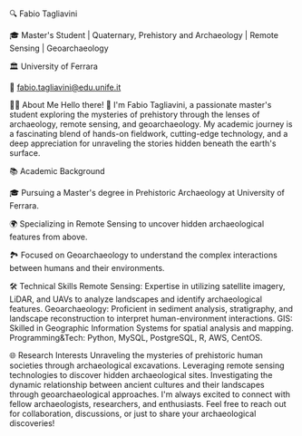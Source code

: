 🔍 Fabio Tagliavini

🎓 Master's Student | Quaternary, Prehistory and Archaeology | Remote Sensing | Geoarchaeology

🏛️ University of Ferrara

📧 fabio.tagliavini@edu.unife.it

👩‍💻 About Me
Hello there! 👋 I'm Fabio Tagliavini, a passionate master's student exploring the mysteries of prehistory through the lenses of archaeology, remote sensing, and geoarchaeology. My academic journey is a fascinating blend of hands-on fieldwork, cutting-edge technology, and a deep appreciation for unraveling the stories hidden beneath the earth's surface.

📚 Academic Background

🎓 Pursuing a Master's degree in Prehistoric Archaeology at University of Ferrara.

🌍 Specializing in Remote Sensing to uncover hidden archaeological features from above.

🏞️ Focused on Geoarchaeology to understand the complex interactions between humans and their environments.

🛠️ Technical Skills
Remote Sensing: Expertise in utilizing satellite imagery, LiDAR, and UAVs to analyze landscapes and identify archaeological features.
Geoarchaeology: Proficient in sediment analysis, stratigraphy, and landscape reconstruction to interpret human-environment interactions.
GIS: Skilled in Geographic Information Systems for spatial analysis and mapping.
Programming&Tech: Python, MySQL, PostgreSQL, R, AWS, CentOS.

🌐 Research Interests
Unraveling the mysteries of prehistoric human societies through archaeological excavations.
Leveraging remote sensing technologies to discover hidden archaeological sites.
Investigating the dynamic relationship between ancient cultures and their landscapes through geoarchaeological approaches.
I'm always excited to connect with fellow archaeologists, researchers, and enthusiasts. Feel free to reach out for collaboration, discussions, or just to share your archaeological discoveries!

